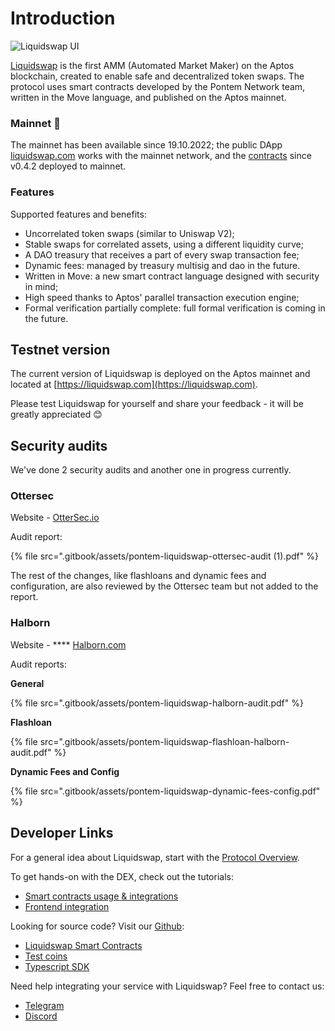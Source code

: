 # Introduction

![Liquidswap UI](assets/liquidswap.png)

[Liquidswap](https://liquidswap.com) is the first AMM (Automated Market Maker) on the Aptos blockchain, created to enable safe and decentralized token swaps. The protocol uses smart contracts developed by the Pontem Network team, written in the Move language, and published on the Aptos mainnet.

### Mainnet :tada:

The mainnet has been available since 19.10.2022; the public DApp [liquidswap.com](https://liquidswap.com) works with the mainnet network, and the [contracts](https://github.com/pontem-network/liquidswap) since v0.4.2 deployed to mainnet.

### Features

Supported features and benefits:

* Uncorrelated token swaps (similar to Uniswap V2);
* Stable swaps for correlated assets, using a different liquidity curve;
* A DAO treasury that receives a part of every swap transaction fee;
* Dynamic fees: managed by treasury multisig and dao in the future.
* Written in Move: a new smart contract language designed with security in mind;
* High speed thanks to Aptos' parallel transaction execution engine;
* Formal verification partially complete: full formal verification is coming in the future.

## Testnet version

The current version of Liquidswap is deployed on the Aptos mainnet and located at [https://liquidswap.com](https://liquidswap.com).

Please test Liquidswap for yourself and share your feedback - it will be greatly appreciated 😊

## Security audits

We've done 2 security audits and another one in progress currently.

### Ottersec

Website - [OtterSec.io](https://osec.io/)

Audit report:

{% file src=".gitbook/assets/pontem-liquidswap-ottersec-audit (1).pdf" %}

The rest of the changes, like flashloans and dynamic fees and configuration, are also reviewed by the Ottersec team but not added to the report.

### Halborn

Website - **** [Halborn.com](https://halborn.com/)

Audit reports:

**General**

{% file src=".gitbook/assets/pontem-liquidswap-halborn-audit.pdf" %}

**Flashloan**

{% file src=".gitbook/assets/pontem-liquidswap-flashloan-halborn-audit.pdf" %}

**Dynamic Fees and Config**

{% file src=".gitbook/assets/pontem-liquidswap-dynamic-fees-config.pdf" %}

## Developer Links

For a general idea about Liquidswap, start with the [Protocol Overview](protocol-overview.md).

To get hands-on with the DEX, check out the tutorials:

* [Smart contracts usage & integrations](integration/)
* [Frontend integration](typescript-sdk.md)

Looking for source code? Visit our [Github](https://github.com/pontem-network):

* [Liquidswap Smart Contracts](https://github.com/pontem-network/liquidswap)
* [Test coins](https://github.com/pontem-network/test-coins)&#x20;
* [Typescript SDK](https://github.com/pontem-network/liquidswap-sdk)

Need help integrating your service with Liquidswap? Feel free to contact us:

* [Telegram](https://t.me/pontemnetworkchat)
* [Discord](https://discord.gg/44QgPFHYqs)
